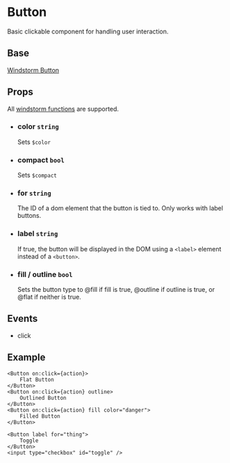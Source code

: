 # Button

Basic clickable component for handling user interaction.

## Base
[Windstorm Button](https://axel669.github.io/lib.windstorm/#components-button)

## Props
All [windstorm functions](https://axel669.github.io/lib.windstorm/#css-shorthands)
are supported.

- ### color `string`
    Sets `$color`
- ### compact `bool`
    Sets `$compact`
- ### for `string`
    The ID of a dom element that the button is tied to. Only works with
    label buttons.
- ### label `string`
    If true, the button will be displayed in the DOM using a `<label>`
    element instead of a `<button>`.
- ### fill / outline `bool`
    Sets the button type to @fill if fill is true, @outline if outline
    is true, or @flat if neither is true.

## Events
- click

## Example
```svelte
<Button on:click={action}>
    Flat Button
</Button>
<Button on:click={action} outline>
    Outlined Button
</Button>
<Button on:click={action} fill color="danger">
    Filled Button
</Button>

<Button label for="thing">
    Toggle
</Button>
<input type="checkbox" id="toggle" />
```
